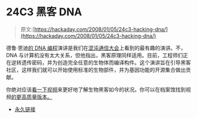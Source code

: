 # 24C3 黑客 DNA

> 原文:[https://hackaday.com/2008/01/05/24c3-hacking-dna/](https://hackaday.com/2008/01/05/24c3-hacking-dna/)

德鲁·恩迪[的 DNA 编程](http://events.ccc.de/congress/2007/Fahrplan/events/2329.en.html)演讲是我们在[混沌通信大会](http://events.ccc.de/congress/2007/)上看到的最有趣的演讲。不，DNA 与计算机没有太大关系，但他指出，黑客原理同样适用。目前，工程师们正在逆转遗传密码，并为创造完全任意的生物体而编译构件。这个演讲旨在引导黑客社区，这样我们就可以开始使用标准的生物部件，并为基因功能的开源集合做出贡献。

你绝对应该[看一下视频](http://video.google.com/videoplay?docid=-6950604815683841321&hl=en)来更好地了解生物黑客如今的状况。你可以在档案馆找到视频[的更高质量版本。](http://events.ccc.de/congress/2007/Conference_Recordings)

*   [永久链接](http://video.google.com/videoplay?docid=-6950604815683841321&hl=en)